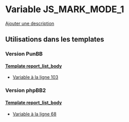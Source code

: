 # Variable JS_MARK_MODE_1
[Ajouter une description](https://fa-tvars.appspot.com/var/JS_MARK_MODE_1)

## Utilisations dans les templates

### Version PunBB

#### [Template report_list_body](punbb/report_list_body.md)
* [Variable &agrave; la ligne 103](../punbb/report_list_body.tpl#L103)

### Version phpBB2

#### [Template report_list_body](subsilver/report_list_body.md)
* [Variable &agrave; la ligne 68](../subsilver/report_list_body.tpl#L68)